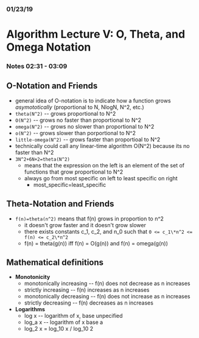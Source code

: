 ### 01/23/19
# Algorithm Lecture V: O, Theta, and Omega Notation
### Notes 02:31 - 03:09

## **O-Notation and Friends**
- general idea of O-notation is to indicate how a function grows *asymototically* (proportional to N, NlogN, N^2, etc.)
- `theta(N^2)` -- grows proportional to N^2
- `O(N^2)` -- grows no faster than proportional to N^2
- `omega(N^2)` -- grows no slower than proportional to N^2
- `o(N^2)` -- grows slower than porportional to N^2
- `little-omega(N^2)` -- grows faster than proportioal to N^2
- technically could call any linear-time algorithm O(N^2) because its no faster than N^2
- `3N^2+6N+2=theta(N^2)`
  - means that the expression on the left is an element of the set of functions that grow proportional to N^2
  - always go from most specific on left to least specific on right
    - most_specific=least_specific

## **Theta-Notation and Friends**
- `f(n)=theta(n^2)` means that f(n) grows in proportion to n^2
  - it doesn't grow faster and it doesn't grow slower
  - there exists constants c_1, c_2, and n_0 such that `0 <= c_1\*n^2 <= f(n) <= c_2\*n^2`
  - f(n) = theta(g(n)) iff f(n) = O(g(n)) and f(n) = omega(g(n))

## Mathematical definitions
- **Monotonicity**
  - monotonically increasing -- f(n) does not decrease as n increases
  - strictly increasing -- f(n) increases as n increases
  - monotonically decreasing -- f(n) does not increase as n increases
  - strictly decreasing -- f(n) decreases as n increases
- **Logarithms**
  - log x -- logarithm of x, base unpecified
  - log_a x -- logarithm of x base a
  - log_2 x = log_10 x / log_10 2